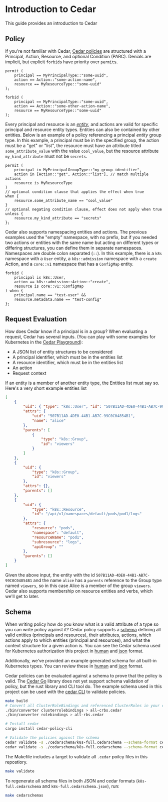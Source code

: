 # Introduction to Cedar

This guide provides an introduction to Cedar

## Policy
If you're not familiar with Cedar, [Cedar policies] are structured with a Principal, Action, Resource, and optional Condition (PARC). Denials are implicit, but explicit `forbid`s have priority over `permit`s.

[Cedar policies]: https://docs.cedarpolicy.com/policies/syntax-policy.html

```cedar
permit (
    principal == MyPrincipalType::"some-uuid",
    action == Action::"some-action-name",
    resource == MyResourceType::"some-uuid"
);

forbid (
    principal == MyPrincipalType::"some-uuid",
    action == Action::"some-other-action-name",
    resource == MyResourceType::"some-uuid"
);
```

Every principal and resource is an [_entity_][entity], and actions are valid for specific principal and resource entity types.
Entities can also be contained by other entities.
Below is an example of a policy referencing a principal _entity_ group type.
In this example, a principal must be in the specified group, the action must be a "get" or "list", the resource must have an attribute titled `some_attribute_value` with the value `cool_value`, but the resource attribute `my_kind_attribute` must not be `secrets`.

[entity]: https://docs.cedarpolicy.com/policies/syntax-entity.html

```cedar
permit (
    principal in MyPrincipalGroupType::"my-group-identifier",
    action in [Action::"get", Action::"list"], // match multiple actions
    resource is MyResourceType
)
// optional condition clause that applies the effect when true
when {
    resource.some_attribute_name == "cool_value"
}
// optional negating condition clause, effect does not apply when true
unless {
    resource.my_kind_attribute == "secrets"
};
```

Cedar also supports namespacing entities and actions.
The previous examples used the "empty" namespace, with no prefix, but if you needed two actions or entities with the same name but acting on different types or differing structures, you can define them in separate namespaces.
Namespaces are double colon separated (`::`).
In this example, there is a `k8s` namespace with a `User` entity, a `k8s::admission` namespace with a `create` Action, and a `core::v1` namespace that has a `ConfigMap` entity.

```cedar
forbid (
    principal is k8s::User,
    action == k8s::admission::Action::"create",
    resource is core::v1::ConfigMap
) when {
    principal.name == "test-user" &&
    resource.metadata.name == "test-config"
};
```

## Request Evaluation

How does Cedar know if a principal is in a group? 
When evaluating a request, Cedar has several inputs.
(You can play with some examples for Kubernetes in the [Cedar Playground](https://www.cedarpolicy.com/en/playground)):

* A JSON list of entity structures to be considered
* A principal identifier, which must be in the entities list
* A resource identifier, which must be in the entities list
* An action
* Request context

If an entity is a member of another entity type, the Entities list must say so. Here's a very short example entities list
```json
[
    {
        "uid": { "type": "k8s::User", "id": "507B11AD-4DE0-44B1-AB7C-99C0C04854B1"},
        "attrs": {
            "uid": "507B11AD-4DE0-44B1-AB7C-99C0C04854B1",
            "name": "alice"
        },
        "parents": [
            {
                "type": "k8s::Group",
                "id": "viewers"
            }
        ]
    },
    {
        "uid": {
            "type": "k8s::Group",
            "id": "viewers"
        },
        "attrs": {},
        "parents": []
    },
    {
        "uid": {
            "type": "k8s::Resource",
            "id": "/api/v1/namespaces/default/pods/pod1/logs"
        },
        "attrs": {
            "resource": "pods",
            "namespace": "default",
            "resourceName": "pod1",
            "subresource": "logs",
            "apiGroup": ""
        },
        "parents": []
    }
]
```

Given the above input, the entity with the id `507B11AD-4DE0-44B1-AB7C-99C0C04854B1` and the name `alice` has a `parents` reference to the Group type named `viewers`, so in this case Alice is a member of the group `viewers`.
Cedar also supports membership on resource entities and verbs, which we'll get to later.

## Schema

When writing policy how do you know what is a valid attribute of a type so you can write policy against it?
Cedar policy supports a [schema] defining all valid entities (principals and resources), their attributes, actions, which actions apply to which entities (principal and resources), and what the context structure for a given action is.
You can see the Cedar schema used for Kubernetes authorization this project in [human][authz_human_schema] and [json][authz_json_schema] format.

[schema]: https://docs.cedarpolicy.com/schema/schema.html
[authz_human_schema]: ../cedarschema/k8s-authorization.cedarschema
[authz_json_schema]: ../cedarschema/k8s-authorization.cedarschema.json

Additionally, we've provided an example generated schema for all built-in Kubernetes types.
You can review these in [human][full_human_schema] and [json][full_json_schema] format.

[full_human_schema]: ../cedarschema/k8s-full.cedarschema
[full_json_schema]: ../cedarschema/k8s-full.cedarschema.json

Cedar policies can be evaluated against a schema to prove that the policy is valid. The [Cedar Go][cedar_go] library does not yet support schema validation of policy, but the rust library and CLI tool do. The example schema used in this project can be used with the [cedar CLI][cedar_cli] to validate policies.
```sh
make build
# Convert all ClusterRoleBindings and referenced ClusterRoles in your cluster to Cedar, store them to a file
./bin/converter clusterrolebindings > all-crbs.cedar
./bin/converter rolebindings > all-rbs.cedar

# Install cedar
cargo install cedar-policy-cli

# Validate the policies against the schema
cedar validate -s ./cedarschema/k8s-full.cedarschema --schema-format cedar -p all-crbs.cedar
cedar validate -s ./cedarschema/k8s-full.cedarschema --schema-format cedar -p all-rbs.cedar
```

[cedar_go]: https://pkg.go.dev/github.com/cedar-policy/cedar-go
[cedar_cli]: https://crates.io/crates/cedar-policy-cli

The Makefile includes a target to validate all `.cedar` poilcy files in this repostiory.

```bash
make validate
```

To regenerate all schema files in both JSON and cedar formats (`k8s-full.cedarschema` and `k8s-full.cedarschema.json`), run:

```sh
make cedarschemas
```
